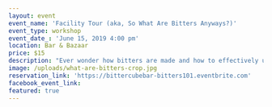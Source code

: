 ```yaml
---
layout: event
event_name: 'Facility Tour (aka, So What Are Bitters Anyways?)'
event_type: workshop
event_date_: 'June 15, 2019 4:00 pm'
location: Bar & Bazaar
price: $15
description: "Ever wonder how bitters are made and how to effectively use them? This interactive facility tour starts with a welcome drink in the Bazaar. We will go behind the scenes in the production facility, where we will navigate the entire bitters-making process from raw botanicals to bottling. Next, we will make a stop at the R&D lab and taste something that we are currently working on. The tour finishes in The Conference Room with a cocktail of your choice from the Bazaar and a\_bitters demonstration. You'll lick and smell your own hands in front of strangers. It's cool and not weird at all.\nWe'll give you 10% off all Bittercube Bitters in the Bazaar whether you enjoy yourself or not."
image: /uploads/what-are-bitters-crop.jpg
reservation_link: 'https://bittercubebar-bitters101.eventbrite.com'
facebook_event_link:
featured: true
---
```


